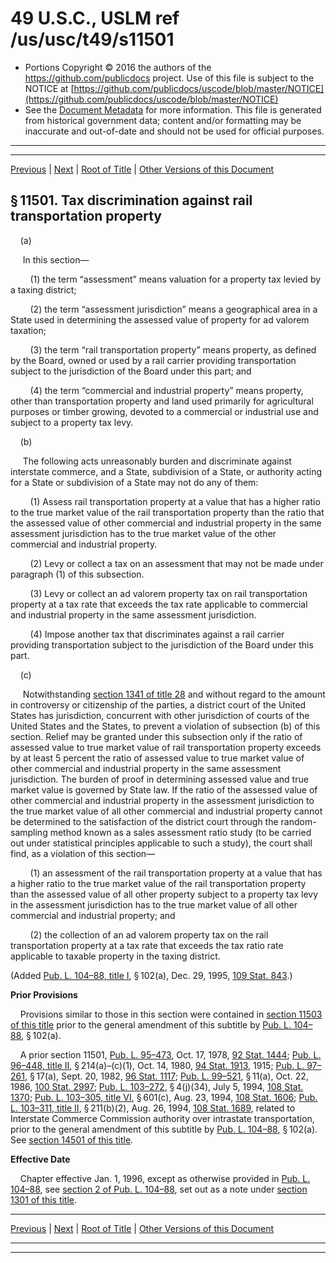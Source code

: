 ---
---

# 49 U.S.C., USLM ref /us/usc/t49/s11501

* Portions Copyright © 2016 the authors of the https://github.com/publicdocs project.
  Use of this file is subject to the NOTICE at [https://github.com/publicdocs/uscode/blob/master/NOTICE](https://github.com/publicdocs/uscode/blob/master/NOTICE)
* See the [Document Metadata](././../../../../../..//README.md) for more information.
  This file is generated from historical government data; content and/or formatting may be inaccurate and out-of-date and should not be used for official purposes.

----------
----------

[Previous](./../../../../../..//us/usc/t49/stIV/ptA/ch115/m__us_usc_t49_stIV_ptA_ch115.md) | [Next](./../../../../../..//us/usc/t49/stIV/ptA/ch115/m__us_usc_t49_s11502.md) | [Root of Title](./../../../../../../) | [Other Versions of this Document](https://publicdocs.github.io/go/links?ns=uslm&ref=%2Fus%2Fusc%2Ft49%2Fs11501)

## § 11501. Tax discrimination against rail transportation property

    (a)

     In this section—

        (1) the term “assessment” means valuation for a property tax levied by a taxing district;

        (2) the term “assessment jurisdiction” means a geographical area in a State used in determining the assessed value of property for ad valorem taxation;

        (3) the term “rail transportation property” means property, as defined by the Board, owned or used by a rail carrier providing transportation subject to the jurisdiction of the Board under this part; and

        (4) the term “commercial and industrial property” means property, other than transportation property and land used primarily for agricultural purposes or timber growing, devoted to a commercial or industrial use and subject to a property tax levy.

    (b)

     The following acts unreasonably burden and discriminate against interstate commerce, and a State, subdivision of a State, or authority acting for a State or subdivision of a State may not do any of them:

        (1) Assess rail transportation property at a value that has a higher ratio to the true market value of the rail transportation property than the ratio that the assessed value of other commercial and industrial property in the same assessment jurisdiction has to the true market value of the other commercial and industrial property.

        (2) Levy or collect a tax on an assessment that may not be made under paragraph (1) of this subsection.

        (3) Levy or collect an ad valorem property tax on rail transportation property at a tax rate that exceeds the tax rate applicable to commercial and industrial property in the same assessment jurisdiction.

        (4) Impose another tax that discriminates against a rail carrier providing transportation subject to the jurisdiction of the Board under this part.

    (c)

     Notwithstanding [section 1341 of title 28][/us/usc/t28/s1341] and without regard to the amount in controversy or citizenship of the parties, a district court of the United States has jurisdiction, concurrent with other jurisdiction of courts of the United States and the States, to prevent a violation of subsection (b) of this section. Relief may be granted under this subsection only if the ratio of assessed value to true market value of rail transportation property exceeds by at least 5 percent the ratio of assessed value to true market value of other commercial and industrial property in the same assessment jurisdiction. The burden of proof in determining assessed value and true market value is governed by State law. If the ratio of the assessed value of other commercial and industrial property in the assessment jurisdiction to the true market value of all other commercial and industrial property cannot be determined to the satisfaction of the district court through the random-sampling method known as a sales assessment ratio study (to be carried out under statistical principles applicable to such a study), the court shall find, as a violation of this section—

        (1) an assessment of the rail transportation property at a value that has a higher ratio to the true market value of the rail transportation property than the assessed value of all other property subject to a property tax levy in the assessment jurisdiction has to the true market value of all other commercial and industrial property; and

        (2) the collection of an ad valorem property tax on the rail transportation property at a tax rate that exceeds the tax ratio rate applicable to taxable property in the taxing district.

(Added [Pub. L. 104–88, title I][/us/pl/104/88/tI], § 102(a), Dec. 29, 1995, [109 Stat. 843][/us/stat/109/843].)

 __Prior Provisions__ 

    Provisions similar to those in this section were contained in [section 11503 of this title][/us/usc/t49/s11503] prior to the general amendment of this subtitle by [Pub. L. 104–88][/us/pl/104/88], § 102(a).

    A prior section 11501, [Pub. L. 95–473][/us/pl/95/473], Oct. 17, 1978, [92 Stat. 1444][/us/stat/92/1444]; [Pub. L. 96–448, title II][/us/pl/96/448/tII], § 214(a)–(c)(1), Oct. 14, 1980, [94 Stat. 1913][/us/stat/94/1913], 1915; [Pub. L. 97–261][/us/pl/97/261], § 17(a), Sept. 20, 1982, [96 Stat. 1117][/us/stat/96/1117]; [Pub. L. 99–521][/us/pl/99/521], § 11(a), Oct. 22, 1986, [100 Stat. 2997][/us/stat/100/2997]; [Pub. L. 103–272][/us/pl/103/272], § 4(j)(34), July 5, 1994, [108 Stat. 1370][/us/stat/108/1370]; [Pub. L. 103–305, title VI][/us/pl/103/305/tVI], § 601(c), Aug. 23, 1994, [108 Stat. 1606][/us/stat/108/1606]; [Pub. L. 103–311, title II][/us/pl/103/311/tII], § 211(b)(2), Aug. 26, 1994, [108 Stat. 1689][/us/stat/108/1689], related to Interstate Commerce Commission authority over intrastate transportation, prior to the general amendment of this subtitle by [Pub. L. 104–88][/us/pl/104/88], § 102(a). See [section 14501 of this title][/us/usc/t49/s14501].

 __Effective Date__ 

    Chapter effective Jan. 1, 1996, except as otherwise provided in [Pub. L. 104–88][/us/pl/104/88], see [section 2 of Pub. L. 104–88][/us/pl/104/88/s2], set out as a note under [section 1301 of this title][/us/usc/t49/s1301].

----------

[Previous](./../../../../../..//us/usc/t49/stIV/ptA/ch115/m__us_usc_t49_stIV_ptA_ch115.md) | [Next](./../../../../../..//us/usc/t49/stIV/ptA/ch115/m__us_usc_t49_s11502.md) | [Root of Title](./../../../../../../) | [Other Versions of this Document](https://publicdocs.github.io/go/links?ns=uslm&ref=%2Fus%2Fusc%2Ft49%2Fs11501)

----------
----------

[/us/usc/t28/s1341]: https://publicdocs.github.io/go/links?ns=uslm&ref=%2Fus%2Fusc%2Ft28%2Fs1341
[/us/pl/104/88/tI]: https://publicdocs.github.io/go/links?ns=uslm&ref=%2Fus%2Fpl%2F104%2F88%2FtI
[/us/stat/109/843]: https://publicdocs.github.io/go/links?ns=uslm&ref=%2Fus%2Fstat%2F109%2F843
[/us/usc/t49/s11503]: https://publicdocs.github.io/go/links?ns=uslm&ref=%2Fus%2Fusc%2Ft49%2Fs11503
[/us/pl/104/88]: https://publicdocs.github.io/go/links?ns=uslm&ref=%2Fus%2Fpl%2F104%2F88
[/us/pl/95/473]: https://publicdocs.github.io/go/links?ns=uslm&ref=%2Fus%2Fpl%2F95%2F473
[/us/stat/92/1444]: https://publicdocs.github.io/go/links?ns=uslm&ref=%2Fus%2Fstat%2F92%2F1444
[/us/pl/96/448/tII]: https://publicdocs.github.io/go/links?ns=uslm&ref=%2Fus%2Fpl%2F96%2F448%2FtII
[/us/stat/94/1913]: https://publicdocs.github.io/go/links?ns=uslm&ref=%2Fus%2Fstat%2F94%2F1913
[/us/pl/97/261]: https://publicdocs.github.io/go/links?ns=uslm&ref=%2Fus%2Fpl%2F97%2F261
[/us/stat/96/1117]: https://publicdocs.github.io/go/links?ns=uslm&ref=%2Fus%2Fstat%2F96%2F1117
[/us/pl/99/521]: https://publicdocs.github.io/go/links?ns=uslm&ref=%2Fus%2Fpl%2F99%2F521
[/us/stat/100/2997]: https://publicdocs.github.io/go/links?ns=uslm&ref=%2Fus%2Fstat%2F100%2F2997
[/us/pl/103/272]: https://publicdocs.github.io/go/links?ns=uslm&ref=%2Fus%2Fpl%2F103%2F272
[/us/stat/108/1370]: https://publicdocs.github.io/go/links?ns=uslm&ref=%2Fus%2Fstat%2F108%2F1370
[/us/pl/103/305/tVI]: https://publicdocs.github.io/go/links?ns=uslm&ref=%2Fus%2Fpl%2F103%2F305%2FtVI
[/us/stat/108/1606]: https://publicdocs.github.io/go/links?ns=uslm&ref=%2Fus%2Fstat%2F108%2F1606
[/us/pl/103/311/tII]: https://publicdocs.github.io/go/links?ns=uslm&ref=%2Fus%2Fpl%2F103%2F311%2FtII
[/us/stat/108/1689]: https://publicdocs.github.io/go/links?ns=uslm&ref=%2Fus%2Fstat%2F108%2F1689
[/us/pl/104/88]: https://publicdocs.github.io/go/links?ns=uslm&ref=%2Fus%2Fpl%2F104%2F88
[/us/usc/t49/s14501]: https://publicdocs.github.io/go/links?ns=uslm&ref=%2Fus%2Fusc%2Ft49%2Fs14501
[/us/pl/104/88]: https://publicdocs.github.io/go/links?ns=uslm&ref=%2Fus%2Fpl%2F104%2F88
[/us/pl/104/88/s2]: https://publicdocs.github.io/go/links?ns=uslm&ref=%2Fus%2Fpl%2F104%2F88%2Fs2
[/us/usc/t49/s1301]: https://publicdocs.github.io/go/links?ns=uslm&ref=%2Fus%2Fusc%2Ft49%2Fs1301


